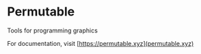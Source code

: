 # Permutable
Tools for programming graphics

For documentation, visit [https://permutable.xyz](permutable.xyz)

